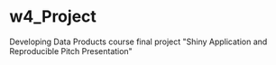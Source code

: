 # w4_Project
Developing Data Products course final project  "Shiny Application and Reproducible Pitch Presentation" 
